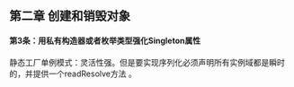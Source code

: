 ## 第二章 创建和销毁对象

#### 第3条：用私有构造器或者枚举类型强化Singleton属性

静态工厂单例模式：灵活性强。但是要实现序列化必须声明所有实例域都是瞬时的，并提供一个readResolve方法 。